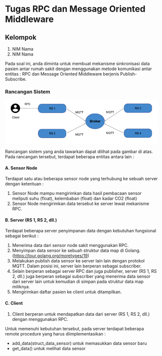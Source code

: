 # Tugas RPC dan Message Oriented Middleware

## Kelompok
1. NIM Nama
2. NIM Nama

Pada soal ini, anda diminta untuk membuat mekanisme sinkronisasi data pasien antar rumah sakit dengan menggunakan metode komunikasi antar entitas : RPC dan Message Oriented Middleware berjenis Publish-Subscribe.

### Rancangan Sistem

![Diagram Rancangan Sistem](./diagram.png)

Rancangan sistem yang anda tawarkan dapat dilihat pada gambar di atas. Pada rancangan tersebut, terdapat beberapa entitas antara lain :

#### A. Sensor Node
Terdapat satu atau beberapa sensor node yang terhubung ke sebuah server dengan ketentuan :
1.	Sensor Node mampu mengirimkan data hasil pembacaan sensor meliputi suhu (float), kelembaban (float) dan kadar CO2 (float)
2.	Sensor Node mengirimkan data tersebut ke server lewat mekanisme RPC.

#### B. Server (RS 1, RS 2, dll.)
Terdapat beberapa server penyimpanan data dengan kebutuhan fungsional sebagai berikut :
1.	Menerima data dari sensor node sakit menggunakan RPC.
2.	Menyimpan data sensor ke sebuah struktur data map di Golang. (https://tour.golang.org/moretypes/19)
3.	Melakukan publish data sensor ke server lain lain dengan protokol MQTT. Dalam posisi ini, server lain berperan sebagai subscriber.
4.	Selain berperan sebagai server RPC dan juga publisher, server (RS 1, RS 2, dll.) juga berperan sebagai subscriber yang menerima data sensor dari server lain untuk kemudian di simpan pada struktur data map miliknya.
5.	Mengirimkan daftar pasien ke client untuk ditampilkan.

#### C. Client
1. Client berperan untuk mendapatkan data dari server (RS 1, RS 2, dll.) dengan menggunakan RPC.

Untuk memenuhi kebutuhan tersebut, pada server terdapat beberapa remote procedure yang harus diimplementasikan :
- add_data(struct_data_sensor) untuk memasukkan data sensor baru
- get_data() untuk melihat data sensor



